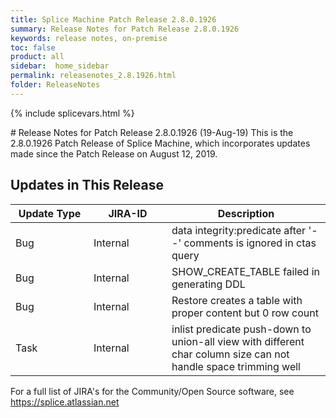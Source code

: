 ```yaml
---
title: Splice Machine Patch Release 2.8.0.1926
summary: Release Notes for Patch Release 2.8.0.1926
keywords: release notes, on-premise
toc: false
product: all
sidebar:  home_sidebar
permalink: releasenotes_2.8.1926.html
folder: ReleaseNotes
---
```

{% include splicevars.html %}
<section>
<div class="TopicContent" data-swiftype-index="true" markdown="1">
# Release Notes for Patch Release 2.8.0.1926 (19-Aug-19)
This is the 2.8.0.1926 Patch Release of Splice Machine, which incorporates updates made since the Patch Release on August 12, 2019.

## Updates in This Release
<table>
    <col width="125px" />
    <col width="125px" />
    <col />
    <thead>
        <tr>
            <th>Update Type</th>
            <th>JIRA-ID</th>
            <th>Description</th>
        </tr>
    </thead>
    <tbody>
        <tr>
            <td>Bug</td>
            <td>Internal</td>
            <td>data integrity:predicate after '--' comments is ignored in ctas query</td>
        </tr>
        <tr>
            <td>Bug</td>
            <td>Internal</td>
            <td>SHOW_CREATE_TABLE failed in generating DDL</td>
        </tr>
        <tr>
            <td>Bug</td>
            <td>Internal</td>
            <td>Restore creates a table with proper content but 0 row count </td>
        </tr>
        <tr>
            <td>Task</td>
            <td>Internal</td>
            <td>inlist predicate push-down to union-all view with different char column size can not handle space trimming well</td>
        </tr>
    </tbody>
</table>

For a full list of JIRA's for the Community/Open Source software, see <https://splice.atlassian.net>

</div>
</section>
